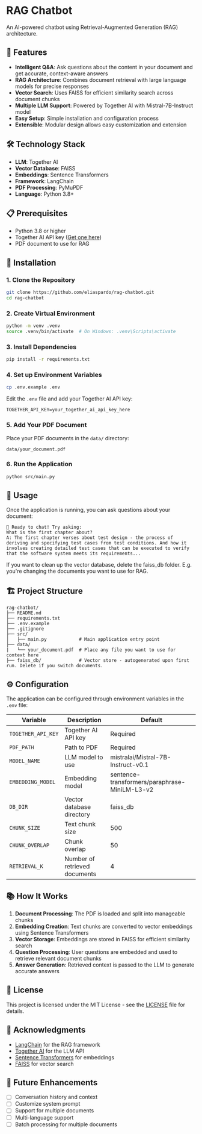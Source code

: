 # RAG Chatbot

An AI-powered chatbot using Retrieval-Augmented Generation (RAG) architecture.

## 🚀 Features

- **Intelligent Q&A**: Ask questions about the content in your document and get accurate, context-aware answers
- **RAG Architecture**: Combines document retrieval with large language models for precise responses
- **Vector Search**: Uses FAISS for efficient similarity search across document chunks
- **Multiple LLM Support**: Powered by Together AI with Mistral-7B-Instruct model
- **Easy Setup**: Simple installation and configuration process
- **Extensible**: Modular design allows easy customization and extension

## 🛠️ Technology Stack

- **LLM**: Together AI
- **Vector Database**: FAISS
- **Embeddings**: Sentence Transformers
- **Framework**: LangChain
- **PDF Processing**: PyMuPDF
- **Language**: Python 3.8+

## 📋 Prerequisites

- Python 3.8 or higher
- Together AI API key ([Get one here](https://together.ai/))
- PDF document to use for RAG

## 🔧 Installation

### 1. Clone the Repository

```bash
git clone https://github.com/eliaspardo/rag-chatbot.git
cd rag-chatbot
```

### 2. Create Virtual Environment

```bash
python -m venv .venv
source .venv/bin/activate  # On Windows: .venv\Scripts\activate
```

### 3. Install Dependencies

```bash
pip install -r requirements.txt
```

### 4. Set up Environment Variables

```bash
cp .env.example .env
```

Edit the `.env` file and add your Together AI API key:

```env
TOGETHER_API_KEY=your_together_ai_api_key_here
```

### 5. Add Your PDF Document

Place your PDF documents in the `data/` directory:

```
data/your_document.pdf
```

### 6. Run the Application

```bash
python src/main.py
```

## 🎯 Usage

Once the application is running, you can ask questions about your document:

```
🤖 Ready to chat! Try asking:
What is the first chapter about?
A: The first chapter verses about test design - the process of deriving and specifying test cases from test conditions. And how it involves creating detailed test cases that can be executed to verify that the software system meets its requirements...
```

If you want to clean up the vector database, delete the faiss_db folder. E.g. you're changing the documents you want to use for RAG.

## 🏗️ Project Structure

```
rag-chatbot/
├── README.md
├── requirements.txt
├── .env.example
├── .gitignore
├── src/
│   ├── main.py            # Main application entry point
├── data/
|   └── your_document.pdf  # Place any file you want to use for context here
├── faiss_db/              # Vector store - autogenerated upon first run. Delete if you switch documents.
```

## ⚙️ Configuration

The application can be configured through environment variables in the `.env` file:

| Variable           | Description                   | Default                                       |
| ------------------ | ----------------------------- | --------------------------------------------- |
| `TOGETHER_API_KEY` | Together AI API key           | Required                                      |
| `PDF_PATH`         | Path to PDF                   | Required                                      |
| `MODEL_NAME`       | LLM model to use              | mistralai/Mistral-7B-Instruct-v0.1            |
| `EMBEDDING_MODEL`  | Embedding model               | sentence-transformers/paraphrase-MiniLM-L3-v2 |
| `DB_DIR`           | Vector database directory     | faiss_db                                      |
| `CHUNK_SIZE`       | Text chunk size               | 500                                           |
| `CHUNK_OVERLAP`    | Chunk overlap                 | 50                                            |
| `RETRIEVAL_K`      | Number of retrieved documents | 4                                             |

## 📚 How It Works

1. **Document Processing**: The PDF is loaded and split into manageable chunks
2. **Embedding Creation**: Text chunks are converted to vector embeddings using Sentence Transformers
3. **Vector Storage**: Embeddings are stored in FAISS for efficient similarity search
4. **Question Processing**: User questions are embedded and used to retrieve relevant document chunks
5. **Answer Generation**: Retrieved context is passed to the LLM to generate accurate answers

## 📝 License

This project is licensed under the MIT License - see the [LICENSE](LICENSE) file for details.

## 🙏 Acknowledgments

- [LangChain](https://langchain.com/) for the RAG framework
- [Together AI](https://together.ai/) for the LLM API
- [Sentence Transformers](https://www.sbert.net/) for embeddings
- [FAISS](https://github.com/facebookresearch/faiss) for vector search

## 🔮 Future Enhancements

- [ ] Conversation history and context
- [ ] Customize system prompt
- [ ] Support for multiple documents
- [ ] Multi-language support
- [ ] Batch processing for multiple documents
